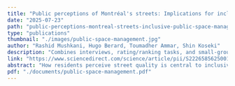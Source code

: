 ```yaml
---
title: "Public perceptions of Montréal's streets: Implications for inclusive public space making and management"
date: "2025-07-23"
path: "public-perceptions-montreal-streets-inclusive-public-space-management"
type: "publications"
thumbnail: "./images/public-space-management.jpg"
author: "Rashid Mushkani, Hugo Berard, Toumadher Ammar, Shin Koseki"
description: "Combines interviews, rating/ranking tasks, and small-group deliberation to reveal where perceptions of street quality converge or diverge—and how participatory processes can inform inclusive public space management."
link: "https://www.sciencedirect.com/science/article/pii/S2226585625001116"
abstract: "How residents perceive street quality is central to inclusive planning but varies across social identities and contexts. This study with Montréal participants evaluates streetscapes via individual ratings, individual rankings, and moderated group discussions across criteria such as accessibility, inclusivity, practicality, and aesthetics. Individual assessments showed notable discrepancies—especially for inclusivity—while small-group deliberations produced more convergent judgments. The paper proposes a framework that integrates individual and collective evaluations, emphasizing localized, context-sensitive insights for municipal planners. Findings argue for responsive public space management grounded in iterative, small-group engagement to reconcile contested criteria and support a dynamic sense of publicness."
pdf: "./documents/public-space-management.pdf"
---
```

